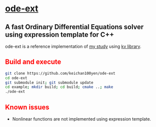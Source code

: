 # [ode-ext](https://github.com/keichan100yen/ode-ext)

## A fast Ordinary Differential Equations solver using expression template for C++

ode-ext is a reference implementation of [my study](https://waseda.repo.nii.ac.jp/?action=repository_uri&item_id=18718&file_id=20&file_no=1) 
using [kv library](https://github.com/mskashi/kv).

## <font color="Red">Build and execute</font>

```bash
git clone https://github.com/keichan100yen/ode-ext
cd ode-ext
git submodule init; git submodule update
cd example; mkdir build; cd build; cmake ..; make
./ode-ext
```

## <font color="Red">Known issues</font>

* Nonlinear functions are not implemented using expression template.
